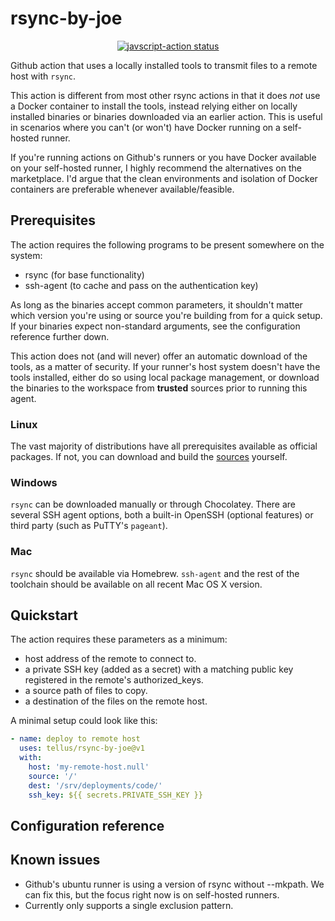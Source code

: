# rsync-by-joe

<p align="center">
  <a href="https://github.com/tellus/rsync-by-joe/actions"><img alt="javscript-action status" src="https://github.com/tellus/rsync-by-joe/workflows/units-test/badge.svg"></a>
</p>

Github action that uses a locally installed tools to transmit files to a remote host with `rsync`.

This action is different from most other rsync actions in that it does *not* use a Docker container to install the tools, instead relying either on locally installed binaries or binaries downloaded via an earlier action. This is useful in scenarios where you can't (or won't) have Docker running on a self-hosted runner.

If you're running actions on Github's runners or you have Docker available on your self-hosted runner, I highly recommend the alternatives on the marketplace. I'd argue that the clean environments and isolation of Docker containers are preferable whenever available/feasible.

## Prerequisites

The action requires the following programs to be present somewhere on the system:

- rsync (for base functionality)
- ssh-agent (to cache and pass on the authentication key)

As long as the binaries accept common parameters, it shouldn't matter which version you're using or source you're building from for a quick setup. If your binaries expect non-standard arguments, see the configuration reference further down.

This action does not (and will never) offer an automatic download of the tools, as a matter of security. If your runner's host system doesn't have the tools installed, either do so using local package management, or download the binaries to the workspace from **trusted** sources prior to running this agent.

### Linux

The vast majority of distributions have all prerequisites available as official packages. If not, you can download and build the [sources](https://rsync.samba.org/) yourself.

### Windows

`rsync` can be downloaded manually or through Chocolatey. There are several SSH agent options, both a built-in OpenSSH (optional features) or third party (such as PuTTY's `pageant`).

### Mac

`rsync` should be available via Homebrew. `ssh-agent` and the rest of the toolchain should be available on all recent Mac OS X version.


## Quickstart

The action requires these parameters as a minimum:

- host address of the remote to connect to.
- a private SSH key (added as a secret) with a matching public key registered in the remote's authorized_keys.
- a source path of files to copy.
- a destination of the files on the remote host.

A minimal setup could look like this:

```yaml
- name: deploy to remote host
  uses: tellus/rsync-by-joe@v1
  with:
    host: 'my-remote-host.null'
    source: '/'
    dest: '/srv/deployments/code/'
    ssh_key: ${{ secrets.PRIVATE_SSH_KEY }}
```

## Configuration reference

## Known issues

- Github's ubuntu runner is using a version of rsync without --mkpath. We can fix this, but the focus right now is on self-hosted runners.
- Currently only supports a single exclusion pattern.